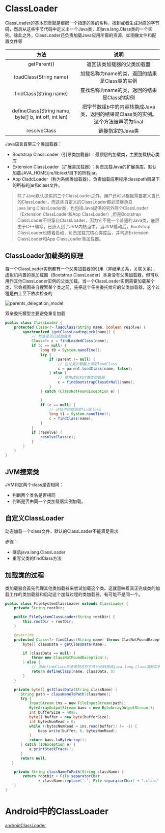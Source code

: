# ClassLoader

ClassLoader的基本职责就是根据一个指定的类的名称，找到或者生成对应的字节码，然后从这些字节代码中定义出一个Java类，即java.lang.Class类的一个实例。除此之外，ClassLoader还负责加载Java应用所需的资源，如图像文件和配置文件等

|方法|说明|
|:--:|:--:|
|getParent()|返回该类加载器的父类加载器|
|loadClass(String name)|加载名称为name的类，返回的结果是Class类的实例|
|findClass(String name)|查找名称为name的类，返回的结果是Class的实例|
|defineClass(String name, byte[] b, int off, int len)|把字节数组b中的内容转换成Java类，返回的结果是Class类的实例。这个方法被声明为final|
|resolveClass|链接指定的Java类|

Java语言自带三个类加载器：

- Bootstrap ClassLoader（引导类加载器）：最顶层的加载类，主要加载核心类库
- Extension ClassLoader（扩展类加载器）：负责加载Java的扩展类库，默认加载JAVA_HOME/jre/lib/ext/目下的所有jar。
- App CladdLoader（称为系统类加载器），负责加载应用程序classpath目录下的所有的jar和class文件。

> 除了Java默认提供的三个ClassLoader之外，用户还可以根据需要定义自己的ClassLoader，而这些自定义的ClassLoader都必须继承自java.lang.ClassLoader类，也包括Java提供的另外两个ClassLoader（Extension ClassLoader和App ClassLoader）,但是Bootstrap ClassLoader不继承自ClassLoader，因为它不是一个普通的Java类，底层由于C++编写，已嵌入到了JVM内核当中，当JVM启动后，Bootstrap ClassLoader也随着启动，负责加载完核心类库后，并构造Extension ClassLoader和App ClassLoader类加载器。

## ClassLoader加载类的原理

每一个ClassLoader实例都有一个父类加载器的引用（非继承关系，关联关系），虚拟机内置的类加载器（Bootstrap ClassLoader）本身没有父类加载器，但可以用作其他ClassLoader实例的父类加载。当一个ClassLoader实例需要加载某个类，它会视图亲自搜索某个类之前，先把这个任务委托给它的父类加载器，这个过程是由上至下依次检查的

![parents_delegation_model](/img/parents_delegation_model.png)

双亲委托模型主要避免重复加载

```java
public class ClassLoader {
    protected Class<?> loadClass(String name, boolean resolve) {
        synchronized (getClassLoadingLock(name)) {
            // 检查是否已经加载类
            Class<?> c = findLoadedClass(name);
            if (c == null) {
                long t0 = System.nanoTime();
                try {
                    if (parent != null) {
                        // 在父类加载器上调用loadClass
                        c = parent.loadClass(name, false);
                    } else {
                        // 使用虚拟机内置类加载器
                        c = findBootstrapClassOrNull(name);
                    }
                } catch (ClassNotFoundException e) {

                }
                if (c == null) {
                    // 还找不到就调用findClass
                    long t1 = System.nanoTime();
                    c = findClass(name);
                }
            }
            if (resolve) {
                resolveClass(c);
            }
        }
    }
}
```

## JVM搜索类

JVM判定两个class是否相同：

- 判断两个类名是否相同
- 判断是否由同一个类加载器实例加载。

## 自定义ClassLoader

动态加载一个class文件，默认的ClassLoader不能满足需求

步骤：

- 继承java.lang.ClassLoader
- 重写父类的findClass方法

## 加载类的过程

类加载器会首先代理其他类加载器来尝试加载这个类。这就意味着真正完成类的加载工作的类加载器和启动这个加载过程的类加载器，有可能不是同一个。

```java
public class FileSystemClassLoader extends ClassLoader {
    private String rootDir;

    public FileSystemClassLoader(String rootDir) {
        this.rootDir = rootDir;
    }

    @override
    protected Class<?> findClass(String name) throws ClasNotFoundException {
        byte[] classData = getClassData(name);

        if (classData == null) {
            throw new ClassNotFoundException();
        } else {
            // 由defineClass方法来把这些字节代码转换成java.lang.Class类的实例
            return defineClass(name, classData, 0)
        }
    }

    private byte[] getClassData(String className) {
       String path = classNameToPath(className);
       try {
           InputStream ins = new FileInputStream(path);
           ByteArrayOutputStream baos = new ByteArrayOutputStream();
           int bufferSize = 4096;
           byte[] buffer = new byte[bufferSize];
           int bytesNumRead = 0;
           while ((bytesNumRead = ins.read(buffer)) != -1) {
               baos.write(buffer, 0, bytesNumRead);
           }
           return baos.toByteArray();
       } catch (IOException e) {
           e.printStackTrace();
       }
       return null;
   }

    private String classNameToPath(String className) {
        return rootDir + File.separatorChar
               + className.replace('.', File.separatorChar) + ".class";
    }
}
```

# Android中的ClassLoader

[androidClassLoader](androidclassloader.md)
